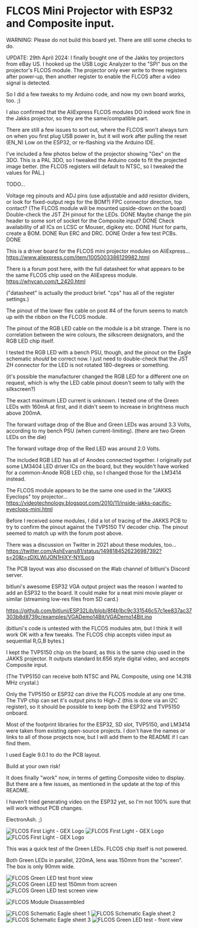 # FLCOS Mini Projector with ESP32 and Composite input.


WARNING: Please do not build this board yet. There are still some checks to do.

UPDATE: 29th April 2024: I finally bought one of the Jakks toy projectors from eBay US.
I hooked up the USB Logic Analyzer to the "SPI" bus on the projector's FLCOS module.
The projector only ever write to three registers after power-up, then another register to enable the FLCOS after a video signal is detected.

So I did a few tweaks to my Arduino code, and now my own board works, too. ;)

I also confirmed that the AliExpress FLCOS modules DO indeed work fine in the Jakks projector, so they are the same/compatible part.

There are still a few issues to sort out, where the FLCOS won't always turn on when you first plug USB power in, but it will work after pulling
the reset (EN_N) Low on the ESP32, or re-flashing via the Arduino IDE.

I've included a few photos below of the projector showing "Gex" on the 3DO.
This is a PAL 3DO, so I tweaked the Arduino code to fit the projected image better.
(the FLCOS registers will default to NTSC, so I tweaked the values for PAL.)


TODO...

Voltage reg pinouts and ADJ pins (use adjustable and add resistor dividers, or look for fixed-output regs for the BOM?)
FPC connector direction, top contact? (The FLCOS module will be mounted upside-down on the board)
Double-check the JST ZH pinout for the LEDs. DONE
Maybe change the pin header to some sort of socket for the Composite input? DONE
Check availability of all ICs on LCSC or Mouser, digikey etc. DONE
Hunt for parts, create a BOM. DONE
Run ERC and DRC. DONE
Order a few test PCBs. DONE


This is a driver board for the FLCOS mini projector modules on AliExpress...
https://www.aliexpress.com/item/1005003386129982.html


There is a forum post here, with the full datasheet for what appears to be the same FLCOS chip used on the AliExpress module.
https://whycan.com/t_2420.html

("datasheet" is actually the product brief. "cps" has all of the register settings.)

The pinout of the lower flex cable on post #4 of the forum seems to match up with the ribbon on the FLCOS module.


The pinout of the RGB LED cable on the module is a bit strange.
There is no correlation between the wire colours, the silkscreen designators, and the RGB LED chip itself.

I tested the RGB LED with a bench PSU, though, and the pinout on the Eagle schematic *should* be correct now.
I just need to double-check that the JST ZH connector for the LED is not rotated 180-degrees or something.

(it's possible the manufacturer changed the RGB LED for a different one on request, which is why the LED cable pinout doesn't seem to tally with the silkscreen?)

The exact maximum LED current is unknown.
I tested one of the Green LEDs with 160mA at first, and it didn't seem to increase in brightness much above 200mA.

The forward voltage drop of the Blue and Green LEDs was around 3.3 Volts, according to my bench PSU (when current-limiting). (there are two Green LEDs on the die) 

The forward voltage drop of the Red LED was around 2.0 Volts.


The included RGB LED has all of Anodes connected together.
I originally put some LM3404 LED driver ICs on the board, but they wouldn't have worked for a common-Anode RGB LED chip, so I changed those for the LM3414 instead.


The FLCOS module appears to be the same one used in the "JAKKS Eyeclops" toy projector...
https://videotechnology.blogspot.com/2010/11/inside-jakks-pacific-eyeclops-mini.html

Before I received some modules, I did a lot of tracing of the JAKKS PCB to try to confirm the pinout against the TVP5150 TV decoder chip.
The pinout seemed to match up with the forum post above.


There was a discussion on Twitter in 2021 about these modules, too...
https://twitter.com/AshEvans81/status/1498184526236987392?s=20&t=zDXLWlJON1HiXY-NYlLocg


The PCB layout was also discussed on the #lab channel of bitluni's Discord server.

bitluni's awesome ESP32 VGA output project was the reason I wanted to add an ESP32 to the board.
It could make for a neat mini movie player or similar (streaming low-res files from SD card.)

https://github.com/bitluni/ESP32Lib/blob/8f4b1bc9c331546c57c1ee837ac37303b8d8739c/examples/VGADemo14Bit/VGADemo14Bit.ino


(bitluni's code is untested with the FLCOS modules atm, but I think it will work OK with a few tweaks. The FLCOS chip accepts video input as sequential R,G,B bytes.)


I kept the TVP5150 chip on the board, as this is the same chip used in the JAKKS projector.
It outputs standard bt.656 style digital video, and accepts Composite input.

(The TVP5150 can receive both NTSC and PAL Composite, using one 14.318 MHz crystal.)

Only the TVP5150 or ESP32 can drive the FLCOS module at any one time.
The TVP chip can set it's output pins to High-Z (this is done via an I2C register), so it should be possible to keep both the ESP32 and TVP5150 onboard.


Most of the footprint libraries for the ESP32, SD slot, TVP5150, and LM3414 were taken from existing open-source projects.
I don't have the names or links to all of those projects now, but I will add them to the README if I can find them.


I used Eagle 9.0.1 to do the PCB layout.


Build at your own risk!

It does finally "work" now, in terms of getting Composite video to display.
But there are a few issues, as mentioned in the update at the top of this README.

I haven't tried generating video on the ESP32 yet, so I'm not 100% sure that will work without PCB changes.


ElectronAsh. ;)


![FLCOS First Light - GEX Logo](/images/FLCOS_Built.jpg)
![FLCOS First Light - GEX Logo](/images/FLCOS_Built_2.jpg)
![FLCOS First Light - GEX Logo](/images/FLCOS_Working_Gex_Logo.jpg)


This was a quick test of the Green LEDs. FLCOS chip itself is not powered.

Both Green LEDs in parallel, 220mA, lens was 150mm from the "screen".
The box is only 90mm wide.

![FLCOS Green LED test front view](/images/FLCOS_Green_LED_test_front_view.jpg)
![FLCOS Green LED test 150mm from screen](/images/FLCOS_Green_LED_test_150mm_from_screen.jpg)
![FLCOS Green LED test screen view](/images/FLCOS_Green_LED_test_screen_view.jpg)

![FLCOS Module Disassembled](/images/FLCOS_Disassembled.jpg)

![FLCOS Schematic Eagle sheet 1](/images/FLCOS_Schematic_Eagle_sheet_1.png)
![FLCOS Schematic Eagle sheet 2](/images/FLCOS_Schematic_Eagle_sheet_2.png)
![FLCOS Schematic Eagle sheet 3](/images/FLCOS_Schematic_Eagle_sheet_3.png)
![FLCOS Green LED test - front view](/images/FLCOS_Board_Eagle.png)

